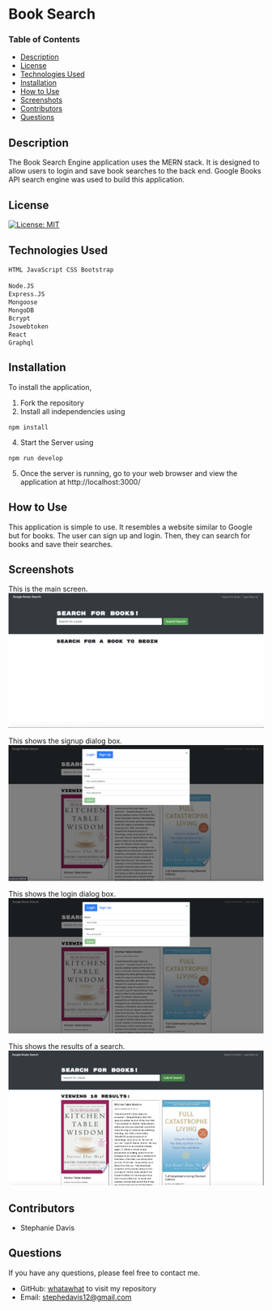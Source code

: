 # Book Search

### Table of Contents
- [Description](#Description)
- [License](#license)
- [Technologies Used](#Technologies-Used)
- [Installation](#installation)
- [How to Use](#how-to-use)
- [Screenshots](#screenshots)
- [Contributors](#contributors)
- [Questions](#questions)

## Description
The Book Search Engine application uses the MERN stack. It is designed to allow users to login and save book searches to the back end. Google Books API search engine was used to build this application.

## License
[![License: MIT](https://img.shields.io/badge/License-MIT-yellow.svg)](https://opensource.org/licenses/MIT)

## Technologies Used
```
HTML JavaScript CSS Bootstrap

Node.JS
Express.JS
Mongoose
MongoDB
Bcrypt
Jsowebtoken
React
Graphql

```
## Installation
To install the application, 
1. Fork the repository
2. Install all independencies using
```
npm install
```

4. Start the Server using
```
npm run develop
```
5. Once the server is running, go to your web browser and view the application at http://localhost:3000/

## How to Use
This application is simple to use. It resembles a website similar to Google but for books. The user can sign up  and login. Then, they can search for books and save their searches.

## Screenshots
This is the main screen. 
![Mainpage](images/bookSearchMain.png)

This shows the signup dialog box.
![Signup dialog box](images/bookSearchSignup.png)

This shows the login dialog box.
![Login dialog box](images/bookSearchLogin.png)

This shows the results of a search.
![Search results](images/bookSearchResults.png)

## Contributors
- Stephanie Davis

## Questions
If you have any questions, please feel free to contact me. 
- GitHub: [whatawhat](www.github.com/whatawhat) to visit my repository
- Email: stephedavis12@gmail.com

